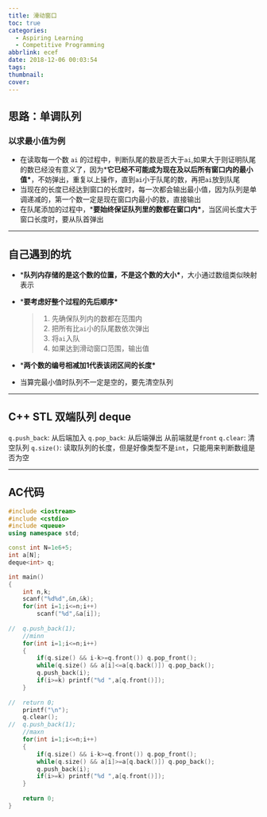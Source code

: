 ```yaml
---
title: 滑动窗口
toc: true
categories:
  - Aspiring Learning
  - Competitive Programming
abbrlink: ecef
date: 2018-12-06 00:03:54
tags:
thumbnail:
cover:
---
```


## 思路：单调队列

### 以求最小值为例

- 在读取每一个数 `ai` 的过程中，判断队尾的数是否大于`ai`,如果大于则证明队尾的数已经没有意义了，因为***它已经不可能成为现在及以后所有窗口内的最小值\***，不妨弹出，重复以上操作，直到`ai`小于队尾的数，再把`ai`放到队尾
- 当现在的长度已经达到窗口的长度时，每一次都会输出最小值，因为队列是单调递减的，第一个数一定是现在窗口内最小的数，直接输出
- 在队尾添加的过程中，***要始终保证队列里的数都在窗口内\***，当区间长度大于窗口长度时，要从队首弹出

------

## 自己遇到的坑

- ***队列内存储的是这个数的位置，不是这个数的大小\***，大小通过数组类似映射表示

- ***要考虑好整个过程的先后顺序\***

  > 1. 先确保队列内的数都在范围内
  > 2. 把所有比`ai`小的队尾数依次弹出
  > 3. 将`ai`入队
  > 4. 如果达到滑动窗口范围，输出值

- ***两个数的编号相减加1代表该闭区间的长度\***

- 当算完最小值时队列不一定是空的，要先清空队列

------

## C++ STL 双端队列 deque

`q.push_back`: 从后端加入 `q.pop_back`: 从后端弹出
从前端就是`front`
`q.clear`: 清空队列
`q.size()`: 读取队列的长度，但是好像类型不是`int`，只能用来判断数组是否为空

------

## AC代码

```C++
#include <iostream>
#include <cstdio>
#include <queue>
using namespace std;

const int N=1e6+5;
int a[N];
deque<int> q;

int main()
{
    int n,k;
    scanf("%d%d",&n,&k);
    for(int i=1;i<=n;i++)
        scanf("%d",&a[i]);
    
//	q.push_back(1);
    //minn
    for(int i=1;i<=n;i++)
    {
        if(q.size() && i-k>=q.front()) q.pop_front();
        while(q.size() && a[i]<=a[q.back()]) q.pop_back();
        q.push_back(i);
        if(i>=k) printf("%d ",a[q.front()]);
    }
    
//	return 0;
    printf("\n");
    q.clear();
//	q.push_back(1);
    //maxn
    for(int i=1;i<=n;i++)
    {
        if(q.size() && i-k>=q.front()) q.pop_front();
        while(q.size() && a[i]>=a[q.back()]) q.pop_back();
        q.push_back(i);
        if(i>=k) printf("%d ",a[q.front()]);
    }
    
    return 0;
}
```
